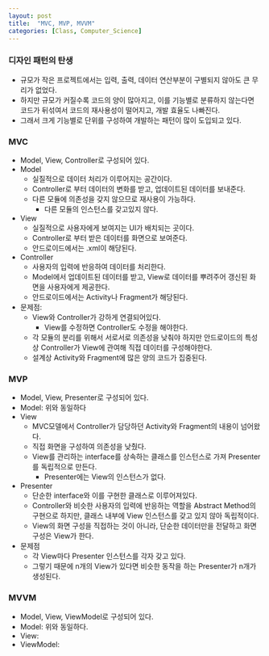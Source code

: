 ```yaml
---
layout: post
title:  "MVC, MVP, MVVM"
categories: [Class, Computer_Science]
---
```


### 디자인 패턴의 탄생
- 규모가 작은 프로젝트에서는 입력, 출력, 데이터 연산부분이 구별되지 않아도 큰 무리가 없었다.
- 하지만 규모가 커질수록 코드의 양이 많아지고, 이를 기능별로 분류하지 않는다면 코드가 뒤섞여서 코드의 재사용성이 떨어지고, 개발 효율도 나빠진다.
- 그래서 크게 기능별로 단위를 구성하여 개발하는 패턴이 많이 도입되고 있다.

### MVC
- Model, View, Controller로 구성되어 있다.
- Model
  - 실질적으로 데이터 처리가 이루어지는 공간이다.
  - Controller로 부터 데이터의 변화를 받고, 업데이트된 데이터를 보내준다.
  - 다른 모듈에 의존성을 갖지 않으므로 재사용이 가능하다.
    - 다른 모듈의 인스턴스를 갖고있지 않다.
- View
  - 실질적으로 사용자에게 보여지는 UI가 배치되는 곳이다.
  - Controller로 부터 받은 데이터를 화면으로 보여준다.
  - 안드로이드에서는 .xml이 해당된다.
- Controller
  - 사용자의 입력에 반응하여 데이터를 처리한다.
  - Model에서 업데이트된 데이터를 받고, View로 데이터를 뿌려주어 갱신된 화면을 사용자에게 제공한다.
  - 안드로이드에서는 Activity나 Fragment가 해당된다.
- 문제점:
  - View와 Controller가 강하게 연결되어있다.
    - View를 수정하면 Controller도 수정을 해야한다.
  - 각 모듈의 분리를 위해서 서로서로 의존성을 낮춰야 하지만 안드로이드의 특성상 Controller가 View에 관여해 직접 데이터를 구성해야한다.
  - 설계상 Activity와 Fragment에 많은 양의 코드가 집중된다.

### MVP
- Model, View, Presenter로 구성되어 있다.
- Model: 위와 동일하다
- View
  - MVC모델에서 Controller가 담당하던 Activity와 Fragment의 내용이 넘어왔다.
  - 직접 화면을 구성하여 의존성을 낮췄다.
  - View를 관리하는 interface를 상속하는 클래스를 인스턴스로 가져 Presenter를 독립적으로 만든다.
    - Presenter에는 View의 인스턴스가 없다.
- Presenter
  - 단순한 interface와 이를 구현한 클래스로 이루어져있다.
  - Controller와 비슷한 사용자의 입력에 반응하는 역할을 Abstract Method의 구현으로 하지만, 클래스 내부에 View 인스턴스를 갖고 있지 않아 독립적이다.
  - View의 화면 구성을 직접하는 것이 아니라, 단순한 데이터만을 전달하고 화면 구성은 View가 한다.
- 문제점
  - 각 View마다 Presenter 인스턴스를 각자 갖고 있다.
  - 그렇기 때문에 n개의 View가 있다면 비슷한 동작을 하는 Presenter가 n개가 생성된다.

### MVVM
- Model, View, ViewModel로 구성되어 있다.
- Model: 위와 동일하다.
- View:
- ViewModel: 